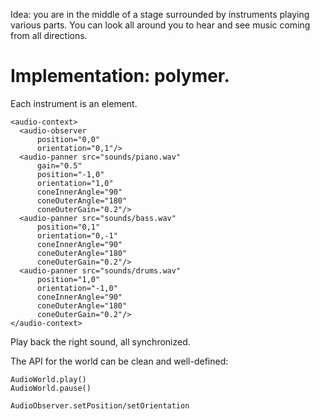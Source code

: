 Idea: you are in the middle of a stage surrounded by instruments playing
various parts. You can look all around you to hear and see music coming
from all directions.


# Implementation: polymer.

Each instrument is an element.

    <audio-context>
      <audio-observer
          position="0,0"
          orientation="0,1"/>
      <audio-panner src="sounds/piano.wav"
          gain="0.5"
          position="-1,0"
          orientation="1,0"
          coneInnerAngle="90"
          coneOuterAngle="180"
          coneOuterGain="0.2"/>
      <audio-panner src="sounds/bass.wav"
          position="0,1"
          orientation="0,-1"
          coneInnerAngle="90"
          coneOuterAngle="180"
          coneOuterGain="0.2"/>
      <audio-panner src="sounds/drums.wav"
          position="1,0"
          orientation="-1,0"
          coneInnerAngle="90"
          coneOuterAngle="180"
          coneOuterGain="0.2"/>
    </audio-context>

Play back the right sound, all synchronized.

The API for the world can be clean and well-defined:

    AudioWorld.play()
    AudioWorld.pause()

    AudioObserver.setPosition/setOrientation

